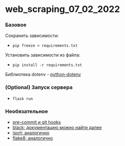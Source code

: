 # web_scraping_07_02_2022

### Базовое
Сохранить зависимости:
- `pip freeze > requirements.txt`

Установить зависимости из файла:
- `pip install -r requirements.txt`

Библиотека dotenv - [python-dotenv](https://pypi.org/project/python-dotenv/)

### (Optional) Запуск сервера
- `flask run`

### Необязательное
- [pre-commit и git hooks](https://pre-commit.com/)
- [black; документацию можно найти далее](https://pypi.org/project/black/)
- [isort; аналогично](https://pypi.org/project/isort/)
- [flake8; аналогично](https://pypi.org/project/flake8/)
